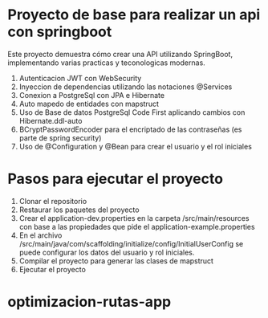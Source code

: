 # Proyecto de base para realizar un api con springboot

Este proyecto demuestra cómo crear una API utilizando SpringBoot, implementando varias practicas y teconologicas modernas.

1. Autenticacion JWT con WebSecurity
2. Inyeccion de dependencias utilizando las notaciones @Services
3. Conexion a PostgreSql con JPA e Hibernate
4. Auto mapedo de entidades con mapstruct
5. Uso de Base de datos  PostgreSql Code First aplicando cambios con Hibernate.ddl-auto
6. BCryptPasswordEncoder para el encriptado de las contraseñas (es parte de spring security)
7. Uso de @Configuration y @Bean para crear el usuario y el rol iniciales

# Pasos para ejecutar el proyecto

1. Clonar el repositorio
2. Restaurar los paquetes del proyecto
3. Crear el application-dev.properties en la carpeta /src/main/resources con base a las propiedades que pide el application-example.properties
4. En el archivo /src/main/java/com/scaffolding/initialize/config/InitialUserConfig se puede configurar los datos del usuario y rol iniciales.
4. Compilar el proyecto para generar las clases de mapstruct
5. Ejecutar el proyecto

# optimizacion-rutas-app
